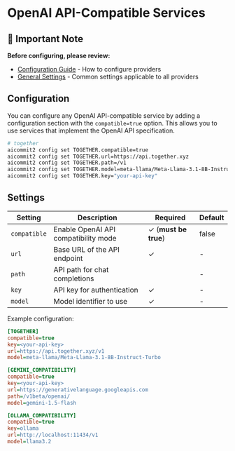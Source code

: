 # OpenAI API-Compatible Services

## 📌 Important Note

**Before configuring, please review:**

- [Configuration Guide](../../README.md#configuration) - How to configure providers
- [General Settings](../../README.md#general-settings) - Common settings applicable to all providers

## Configuration

You can configure any OpenAI API-compatible service by adding a configuration section with the `compatible=true` option. This allows you to use services that implement the OpenAI API specification.

```sh
# together
aicommit2 config set TOGETHER.compatible=true
aicommit2 config set TOGETHER.url=https://api.together.xyz
aicommit2 config set TOGETHER.path=/v1
aicommit2 config set TOGETHER.model=meta-llama/Meta-Llama-3.1-8B-Instruct-Turbo
aicommit2 config set TOGETHER.key="your-api-key"
```

## Settings

| Setting      | Description                          | Required             | Default |
| ------------ | ------------------------------------ | -------------------- | ------- |
| `compatible` | Enable OpenAI API compatibility mode | ✓ (**must be true**) | false   |
| `url`        | Base URL of the API endpoint         | ✓                    | -       |
| `path`       | API path for chat completions        |                      | -       |
| `key`        | API key for authentication           | ✓                    | -       |
| `model`      | Model identifier to use              | ✓                    | -       |

Example configuration:

```ini
[TOGETHER]
compatible=true
key=<your-api-key>
url=https://api.together.xyz/v1
model=meta-llama/Meta-Llama-3.1-8B-Instruct-Turbo

[GEMINI_COMPATIBILITY]
compatible=true
key=<your-api-key>
url=https://generativelanguage.googleapis.com
path=/v1beta/openai/
model=gemini-1.5-flash

[OLLAMA_COMPATIBILITY]
compatible=true
key=ollama
url=http://localhost:11434/v1
model=llama3.2
```
